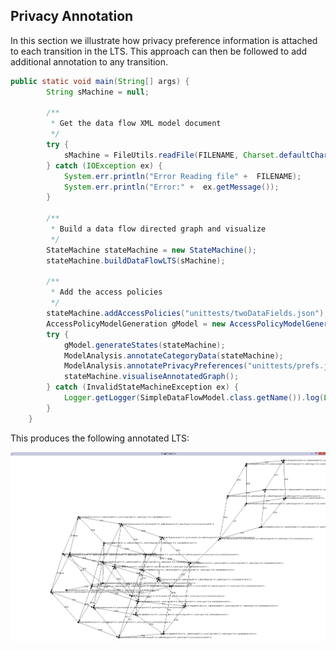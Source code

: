 ## Privacy Annotation
In this section we illustrate how privacy preference information is attached
to each transition in the LTS. This approach can then be followed to add
additional annotation to any transition.

```java
public static void main(String[] args) {
        String sMachine = null;

        /**
         * Get the data flow XML model document
         */
        try {
            sMachine = FileUtils.readFile(FILENAME, Charset.defaultCharset());
        } catch (IOException ex) {
            System.err.println("Error Reading file" +  FILENAME);
            System.err.println("Error:" +  ex.getMessage());
        }

        /**
         * Build a data flow directed graph and visualize
         */
        StateMachine stateMachine = new StateMachine();
        stateMachine.buildDataFlowLTS(sMachine);

        /**
         * Add the access policies
         */
        stateMachine.addAccessPolicies("unittests/twoDataFields.json");
        AccessPolicyModelGeneration gModel = new AccessPolicyModelGeneration();
        try {
            gModel.generateStates(stateMachine);
            ModelAnalysis.annotateCategoryData(stateMachine);
            ModelAnalysis.annotatePrivacyPreferences("unittests/prefs.json", stateMachine);
            stateMachine.visualiseAnnotatedGraph();
        } catch (InvalidStateMachineException ex) {
            Logger.getLogger(SimpleDataFlowModel.class.getName()).log(Level.SEVERE, null, ex);
        }
    }
```

This produces the following annotated LTS:

![Data flow visualisation output][viz3] 

[viz3]: src/main/resources/images/visual3.png "Data flow visualisation"